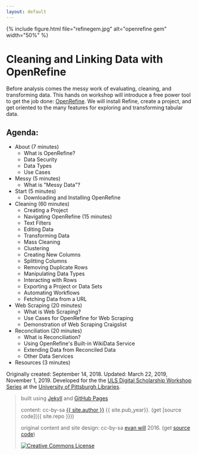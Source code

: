 ```yaml
---
layout: default
---
```


{% include figure.html file="refinegem.jpg" alt="openrefine gem" width="50%" %}

# Cleaning and Linking Data with OpenRefine

Before analysis comes the messy work of evaluating, cleaning, and transforming data. This hands on workshop will introduce a free power tool to get the job done: [OpenRefine](http://openrefine.org/index.html). We will install Refine, create a project, and get oriented to the many features for exploring and transforming tabular data.

## Agenda:
* About (7 minutes)
    * What is OpenRefine?
    * Data Security
    * Data Types
    * Use Cases
* Messy (5 minutes)
    * What is "Messy Data"?
* Start (5 minutes)
    * Downloading and Installing OpenRefine
* Cleaning (60 minutes)
    * Creating a Project
    * Navigating OpenRefine (15 minutes)
    * Text Filters
    * Editing Data
    * Transforming Data
    * Mass Cleaning
    * Clustering
    * Creating New Columns
    * Splitting Columns
    * Removing Duplicate Rows
    * Manipulating Data Types
    * Interacting with Rows
    * Exporting a Project or Data Sets
    * Automating Workflows
    * Fetching Data from a URL
* Web Scraping (20 minutes)
    * What is Web Scraping?
    * Use Cases for OpenRefine for Web Scraping
    * Demonstration of Web Scraping Craigslist
* Reconciliation (20 minutes)
    * What is Reconciliation?
    * Using OpenRefine's Built-in WikiData Service
    * Extending Data from Reconciled Data
    * Other Data Services
* Resources (3 minutes)

Originally created: September 14, 2018. Updated: March 22, 2019, November 1, 2019. Developed for the the [ULS Digital Scholarship Workshop Series](https://www.library.pitt.edu/digital-scholarship-services) at the [University of Pittsburgh Libraries](http://www.library.pitt.edu).

> built using [Jekyll](https://jekyllrb.com/) and [GitHub Pages](https://pages.github.com/)
>
> content: cc-by-sa <a href="https://github.com/{{ site.github_username }}">{{ site.author }}</a> {{ site.pub_year}}. (get [source code]({{ site.repo }}))
>
> original content and site design: cc-by-sa <a href="https://github.com/evanwill">evan will</a> 2016. (get <a href="https://github.com/uidaholib/clean-your-data">source code</a>)
>
> <a href="http://creativecommons.org/licenses/by-sa/4.0/" rel="license"><img style="border-width: 0;" src="https://i.creativecommons.org/l/by-sa/4.0/88x31.png" alt="Creative Commons License" /></a>
